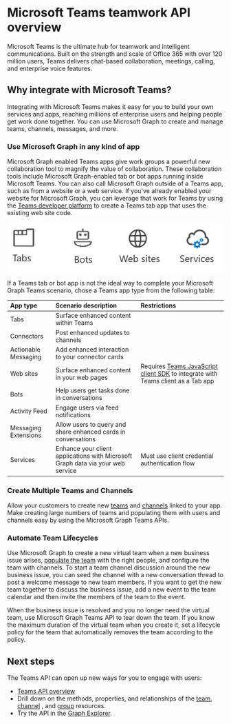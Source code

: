 # Microsoft Teams teamwork API overview

Microsoft Teams is the ultimate hub for teamwork and intelligent communications. Built on the strength and scale of Office 365 with over 120 million users, Teams delivers chat-based collaboration, meetings, calling, and enterprise voice features.

## Why integrate with Microsoft Teams?

Integrating with Microsoft Teams makes it easy for you to build your own services and apps, reaching millions of enterprise users and helping people get work done together.  You can use Microsoft Graph to create and manage teams, channels, messages, and more.

### Use Microsoft Graph in any kind of app

Microsoft Graph enabled Teams apps give work groups a powerful new collaboration tool to magnify the value of collaboration. These collaboration tools include Microsoft Graph-enabled tab or bot apps running inside Microsoft Teams. You can also call Microsoft Graph outside of a Teams app, such as from a website or a web service. If you've already enabled your website for Microsoft Graph, you can leverage that work for Teams by using the [Teams developer platform](https://docs.microsoft.com/en-us/microsoftteams/platform/#pivot=home&panel=home-all) to create a Teams tab app that uses the existing web site code.

![Call Teams API from Tabs, Bots, Web sites, and Services](images/Teams_GraphAPIUsage.png)

If a Teams tab or bot app is not the ideal way to complete your Microsoft Graph Teams scenario, chose a Teams app type from the following table:

|App type|Scenario description|Restrictions|
|:-------|:-------------------|:-----------|
|Tabs|Surface enhanced content within Teams| |
|Connectors|Post enhanced updates to channels| |
|Actionable Messaging|Add enhanced interaction to your connector cards||
|Web sites|Surface enhanced content in your web pages|Requires [Teams JavaScript client SDK](https://docs.microsoft.com/en-us/javascript/api/overview/msteams-client) to integrate with Teams client as a Tab app|
|Bots|Help users get tasks done in conversations||
|Activity Feed|Engage users via feed notifications||
|Messaging Extensions|Allow users to query and share enhanced cards in conversations||
|Services|Enhance your client applications with Microsoft Graph data via your web service|Must use client credential authentication flow|


### Create Multiple Teams and Channels

Allow your customers to create new [teams](../api-reference/beta/resources/team.md) and [channels](../api-reference/beta/resources/channel.md) linked to your app. Make creating large numbers of teams and populating them with users and channels easy by using the Microsoft Graph Teams APIs.

### Automate Team Lifecycles

Use Microsoft Graph to create a new virtual team when a new business issue arises, [populate the team](../api-reference/v1.0/api/group_post_members.md) with the right people, and configure the team with channels. To start a team channel discussion around the new business issue, you can seed the channel with a new conversation thread to post a welcome message to new team members. If you want to get the new team together to discuss the business issue, add a new event to the team calendar and then invite the members of the team to the event.

When the business issue is resolved and you no longer need the virtual team, use Microsoft Graph Teams API to tear down the team. If you know the maximum duration of the virtual team when you create it, set a lifecycle policy for the team that automatically removes the team according to the policy.

## Next steps

The Teams API can open up new ways for you to engage with users:

- [Teams API overview](../api-reference/beta/resources/teams_api_overview.md)
- Drill down on the methods, properties, and relationships of the [team](../api-reference/beta/resources/team.md), [channel](../api-reference/beta/resources/channel.md) , and [group](.../api-reference/v1.0/resources/group.md) resources.
- Try the API in the [Graph Explorer](https://developer.microsoft.com/en-us/graph/graph-explorer).

